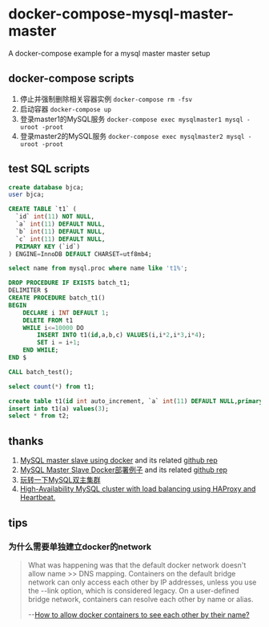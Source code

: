 # docker-compose-mysql-master-master

A docker-compose example for a mysql master master setup

## docker-compose scripts

1. 停止并强制删除相关容器实例 `docker-compose rm -fsv`
1. 启动容器 `docker-compose up`
1. 登录master1的MySQL服务 `docker-compose exec mysqlmaster1 mysql -uroot -proot`
1. 登录master2的MySQL服务 `docker-compose exec mysqlmaster2 mysql -uroot -proot`

## test SQL scripts

```sql
create database bjca;
user bjca;

CREATE TABLE `t1` (
  `id` int(11) NOT NULL,
  `a` int(11) DEFAULT NULL,
  `b` int(11) DEFAULT NULL,
  `c` int(11) DEFAULT NULL,
  PRIMARY KEY (`id`)
) ENGINE=InnoDB DEFAULT CHARSET=utf8mb4;

select name from mysql.proc where name like 't1%';

DROP PROCEDURE IF EXISTS batch_t1;
DELIMITER $
CREATE PROCEDURE batch_t1()
BEGIN
    DECLARE i INT DEFAULT 1;
    DELETE FROM t1
    WHILE i<=10000 DO
        INSERT INTO t1(id,a,b,c) VALUES(i,i*2,i*3,i*4);
        SET i = i+1;
    END WHILE;
END $

CALL batch_test();

select count(*) from t1;

create table t1(id int auto_increment, `a` int(11) DEFAULT NULL,primary key(id));
insert into t1(a) values(3);
select * from t2;
```

## thanks

1. [MySQL master slave using docker](https://tarunlalwani.com/post/mysql-master-slave-using-docker/) and its related [github rep](https://github.com/tarunlalwani/docker-compose-mysql-master-slave)
1. [MySQL Master Slave Docker部署例子](https://chanjarster.github.io/post/mysql-master-slave-docker-example/) and its related [github rep](https://github.com/chanjarster/mysql-master-slave-docker-example)
1. [玩转一下MySQL双主集群](https://github.com/bingoohuang/blog/issues/118)
1. [High-Availability MySQL cluster with load balancing using HAProxy and Heartbeat.](https://github.com/bingoohuang/docker-compose-mysql-master-master)

## tips

### 为什么需要单独建立docker的network

> What was happening was that the default docker network doesn't allow name >> DNS mapping.
> Containers on the default bridge network can only access each other by IP addresses, unless you use the --link option, which is considered legacy. On a user-defined bridge network, containers can resolve each other by name or alias.
>
> --[How to allow docker containers to see each other by their name?](https://serverfault.com/a/913075)
